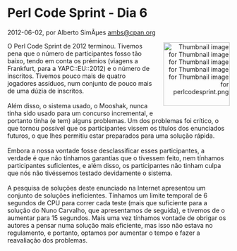 
# Perl Code Sprint - Dia 6

 2012-06-02, por Alberto SimÃµes <ambs@cpan.org>

<div align="right"><img alt="Thumbnail image for Thumbnail image for Thumbnail image for Thumbnail image for Thumbnail image for perlcodesprint.png" src="http://perl.pt/assets_c/2012/05/perlcodesprint-thumb-150x145-34-thumb-150x145-35-thumb-150x145-36-thumb-150x145-37-thumb-150x145-38.png" class="mt-image-right" style="float: right; margin: 0 0 20px 20px;" height="145" width="150" /></div> <div>O Perl Code Sprint de 2012 terminou. Tivemos pena que o número de participantes fosso tão baixo, tendo em conta os prémios (viagens a Frankfurt, para a YAPC::EU::2012) e o número de inscritos. Tivemos pouco mais de quatro jogadores assíduos, num conjunto de pouco mais de uma dúzia de inscritos.<br /><br />Além disso, o sistema usado, o Mooshak, nunca tinha sido usado para um concurso incremental, e portanto tinha (e tem) alguns problemas. Um dos problemas foi crítico, o que tornou possível que os participantes vissem os títulos dos enunciados futuros, o que lhes permitiu estar preparados para uma solução rápida.<br /><br />Embora a nossa vontade fosse desclassificar esses participantes, a verdade é que não tínhamos garantias que o tivessem feito, nem tínhamos participantes suficientes, e além disso, os participantes não tinham culpa que nós não tivéssemos testado devidamente o sistema.<br /><br />A pesquisa de soluções deste enunciado na Internet apresentou um conjunto de soluções ineficientes. Tínhamos um limite temporal de 6 segundos de CPU para correr cada teste (mais que suficiente para a solução do Nuno Carvalho, que apresentamos de seguida), e tivemos de o aumentar para 15 segundos. Mais uma vez tínhamos vontade de obrigar os autores a pensar numa solução mais eficiente, mas isso não estava no regulamento, e portanto, optamos por aumentar o tempo e fazer a reavaliação dos problemas.<br /></div>
